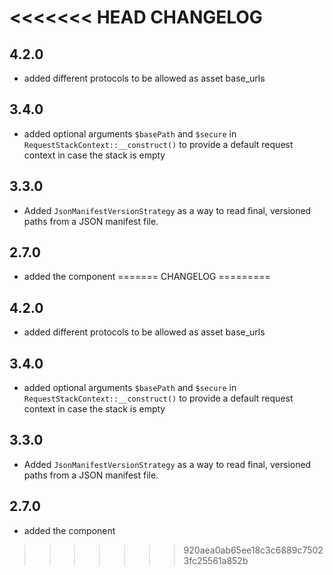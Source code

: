 <<<<<<< HEAD
CHANGELOG
=========

4.2.0
-----

 * added different protocols to be allowed as asset base_urls

3.4.0
-----

 * added optional arguments `$basePath` and `$secure` in `RequestStackContext::__construct()`
   to provide a default request context in case the stack is empty

3.3.0
-----
 * Added `JsonManifestVersionStrategy` as a way to read final,
   versioned paths from a JSON manifest file.

2.7.0
-----

 * added the component
=======
CHANGELOG
=========

4.2.0
-----

 * added different protocols to be allowed as asset base_urls

3.4.0
-----

 * added optional arguments `$basePath` and `$secure` in `RequestStackContext::__construct()`
   to provide a default request context in case the stack is empty

3.3.0
-----
 * Added `JsonManifestVersionStrategy` as a way to read final,
   versioned paths from a JSON manifest file.

2.7.0
-----

 * added the component
>>>>>>> 920aea0ab65ee18c3c6889c75023fc25561a852b
